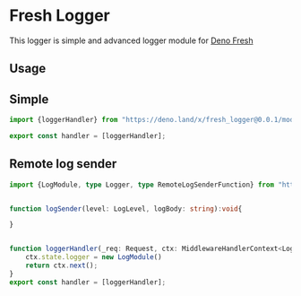 # Fresh Logger

This logger is simple and advanced logger module for [Deno Fresh](https://fresh.deno.dev/)

## Usage

## Simple 

```ts _middleware.ts
import {loggerHandler} from "https://deno.land/x/fresh_logger@0.0.1/mod.ts";

export const handler = [loggerHandler];
```

## Remote log sender

```ts _middleware.ts
import {LogModule, type Logger, type RemoteLogSenderFunction} from "https://deno.land/x/fresh_logger@0.0.1/mod.ts";


function logSender(level: LogLevel, logBody: string):void{

}


function loggerHandler(_req: Request, ctx: MiddlewareHandlerContext<Logger>) {
    ctx.state.logger = new LogModule()
    return ctx.next();
}
export const handler = [loggerHandler];

```

